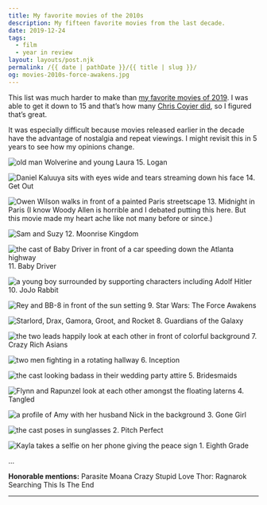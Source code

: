 ```yaml
---
title: My favorite movies of the 2010s
description: My fifteen favorite movies from the last decade.
date: 2019-12-24
tags: 
  - film
  - year in review
layout: layouts/post.njk
permalink: /{{ date | pathDate }}/{{ title | slug }}/
og: movies-2010s-force-awakens.jpg
---
```


This list was much harder to make than [my favorite movies of 2019](/2019/12/23/my-favorite-movies-of-2019/). I was able to get it down to 15 and that’s how many [Chris Coyier did](https://chriscoyier.net/2019/11/11/my-favorites-movies-of-the-2010s/), so I figured that’s great.

It was especially difficult because movies released earlier in the decade have the advantage of nostalgia and repeat viewings. I might revisit this in 5 years to see how my opinions change.

![old man Wolverine and young Laura](/img/movies-2010s-logan.jpg) 15. Logan

![Daniel Kaluuya sits with eyes wide and tears streaming down his face](/img/movies-2010s-get-out.jpg) 14. Get Out

![Owen Wilson walks in front of a painted Paris streetscape](/img/movies-2010s-midnight-in-paris.jpg) 13. Midnight in Paris (I know Woody Allen is horrible and I debated putting this here. But this movie made my heart ache like not many before or since.)

![Sam and Suzy](/img/movies-2010s-moonrise-kingdom.jpg) 12. Moonrise Kingdom

![the cast of Baby Driver in front of a car speeding down the Atlanta highway](/img/movies-2010s-baby-driver.jpg) 11. Baby Driver

![a young boy surrounded by supporting characters including Adolf Hitler](/img/movies-2010s-jojo-rabbit.jpg) 10. JoJo Rabbit

![Rey and BB-8 in front of the sun setting](/img/movies-2010s-force-awakens.jpg) 9. Star Wars: The Force Awakens

![Starlord, Drax, Gamora, Groot, and Rocket](/img/movies-2010s-guardians-of-the-galaxy.jpg) 8. Guardians of the Galaxy

![the two leads happily look at each other in front of colorful background](/img/movies-2010s-crazy-rich-asians.jpg) 7. Crazy Rich Asians

![two men fighting in a rotating hallway](/img/movies-2010s-inception.jpg) 6. Inception

![the cast looking badass in their wedding party attire](/img/movies-2010s-bridesmaids.jpg) 5. Bridesmaids

![Flynn and Rapunzel look at each other amongst the floating laterns](/img/movies-2010s-tangled.jpg) 4. Tangled

![a profile of Amy with her husband Nick in the background](/img/movies-2010s-gone-girl.jpg) 3. Gone Girl

![the cast poses in sunglasses](/img/movies-2010s-pitch-perfect.jpg) 2. Pitch Perfect

![Kayla takes a selfie on her phone giving the peace sign](/img/movies-2010s-eighth-grade.jpg) 1. Eighth Grade

...

**Honorable mentions:** Parasite Moana Crazy Stupid Love Thor: Ragnarok Searching This Is The End

---
